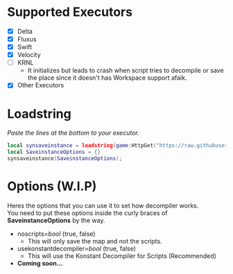 # Supported Executors
- [x] Delta
- [x] Fluxus
- [x] Swift
- [x] Velocity 
- [ ] KRNL
   - It initializes but leads to crash when script tries to decompile or save the place since it doesn't has Workspace support afaik.
- [x] Other Executors

# Loadstring
*Paste the lines at the bottom to your executor.*

```lua
local synsaveinstance = loadstring(game:HttpGet("https://raw.githubusercontent.com/P0L3NARUBA/UniversalSynSaveInstance/refs/heads/main/saveinstance.luau", true), "saveinstance")();
local SaveinstanceOptions = {}
synsaveinstance(SaveinstanceOptions);
```

# Options (W.I.P)
Heres the options that you can use it to set how decompiler works.<br>
You need to put these options inside the curly braces of **SaveinstanceOptions** by the way.

- noscripts=*bool* (true, false)
  - This will only save the map and not the scripts.
- usekonstantdecompiler=*bool* (true, false)
  - This will use the Konstant Decompiler for Scripts (Recommended)
- **Coming soon...**
